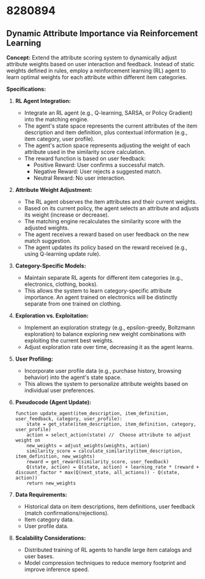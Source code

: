# 8280894

## Dynamic Attribute Importance via Reinforcement Learning

**Concept:** Extend the attribute scoring system to dynamically adjust attribute weights based on user interaction and feedback. Instead of static weights defined in rules, employ a reinforcement learning (RL) agent to learn optimal weights for each attribute within different item categories.

**Specifications:**

1.  **RL Agent Integration:**
    *   Integrate an RL agent (e.g., Q-learning, SARSA, or Policy Gradient) into the matching engine.
    *   The agent's state space represents the current attributes of the item description and item definition, plus contextual information (e.g., item category, user profile).
    *   The agent's action space represents adjusting the weight of each attribute used in the similarity score calculation.
    *   The reward function is based on user feedback:
        *   Positive Reward: User confirms a successful match.
        *   Negative Reward: User rejects a suggested match.
        *   Neutral Reward: No user interaction.
2.  **Attribute Weight Adjustment:**
    *   The RL agent observes the item attributes and their current weights.
    *   Based on its current policy, the agent selects an attribute and adjusts its weight (increase or decrease).
    *   The matching engine recalculates the similarity score with the adjusted weights.
    *   The agent receives a reward based on user feedback on the new match suggestion.
    *   The agent updates its policy based on the reward received (e.g., using Q-learning update rule).
3.  **Category-Specific Models:**
    *   Maintain separate RL agents for different item categories (e.g., electronics, clothing, books).
    *   This allows the system to learn category-specific attribute importance.  An agent trained on electronics will be distinctly separate from one trained on clothing.
4.  **Exploration vs. Exploitation:**
    *   Implement an exploration strategy (e.g., epsilon-greedy, Boltzmann exploration) to balance exploring new weight combinations with exploiting the current best weights.
    *   Adjust exploration rate over time, decreasing it as the agent learns.
5.  **User Profiling:**
    *   Incorporate user profile data (e.g., purchase history, browsing behavior) into the agent's state space.
    *   This allows the system to personalize attribute weights based on individual user preferences.
6.  **Pseudocode (Agent Update):**

    ```
    function update_agent(item_description, item_definition, user_feedback, category, user_profile):
        state = get_state(item_description, item_definition, category, user_profile)
        action = select_action(state) //  Choose attribute to adjust weight on
        new_weights = adjust_weights(weights, action)
        similarity_score = calculate_similarity(item_description, item_definition, new_weights)
        reward = get_reward(similarity_score, user_feedback)
        Q(state, action) = Q(state, action) + learning_rate * (reward + discount_factor * max(Q(next_state, all_actions)) - Q(state, action))
        return new_weights
    ```

7.  **Data Requirements:**
    *   Historical data on item descriptions, item definitions, user feedback (match confirmations/rejections).
    *   Item category data.
    *   User profile data.

8.  **Scalability Considerations:**
    *   Distributed training of RL agents to handle large item catalogs and user bases.
    *   Model compression techniques to reduce memory footprint and improve inference speed.